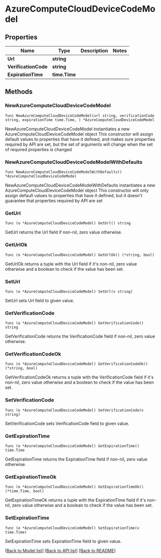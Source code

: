 # AzureComputeCloudDeviceCodeModel

## Properties

Name | Type | Description | Notes
------------ | ------------- | ------------- | -------------
**Url** | **string** |  | 
**VerificationCode** | **string** |  | 
**ExpirationTime** | **time.Time** |  | 

## Methods

### NewAzureComputeCloudDeviceCodeModel

`func NewAzureComputeCloudDeviceCodeModel(url string, verificationCode string, expirationTime time.Time, ) *AzureComputeCloudDeviceCodeModel`

NewAzureComputeCloudDeviceCodeModel instantiates a new AzureComputeCloudDeviceCodeModel object
This constructor will assign default values to properties that have it defined,
and makes sure properties required by API are set, but the set of arguments
will change when the set of required properties is changed

### NewAzureComputeCloudDeviceCodeModelWithDefaults

`func NewAzureComputeCloudDeviceCodeModelWithDefaults() *AzureComputeCloudDeviceCodeModel`

NewAzureComputeCloudDeviceCodeModelWithDefaults instantiates a new AzureComputeCloudDeviceCodeModel object
This constructor will only assign default values to properties that have it defined,
but it doesn't guarantee that properties required by API are set

### GetUrl

`func (o *AzureComputeCloudDeviceCodeModel) GetUrl() string`

GetUrl returns the Url field if non-nil, zero value otherwise.

### GetUrlOk

`func (o *AzureComputeCloudDeviceCodeModel) GetUrlOk() (*string, bool)`

GetUrlOk returns a tuple with the Url field if it's non-nil, zero value otherwise
and a boolean to check if the value has been set.

### SetUrl

`func (o *AzureComputeCloudDeviceCodeModel) SetUrl(v string)`

SetUrl sets Url field to given value.


### GetVerificationCode

`func (o *AzureComputeCloudDeviceCodeModel) GetVerificationCode() string`

GetVerificationCode returns the VerificationCode field if non-nil, zero value otherwise.

### GetVerificationCodeOk

`func (o *AzureComputeCloudDeviceCodeModel) GetVerificationCodeOk() (*string, bool)`

GetVerificationCodeOk returns a tuple with the VerificationCode field if it's non-nil, zero value otherwise
and a boolean to check if the value has been set.

### SetVerificationCode

`func (o *AzureComputeCloudDeviceCodeModel) SetVerificationCode(v string)`

SetVerificationCode sets VerificationCode field to given value.


### GetExpirationTime

`func (o *AzureComputeCloudDeviceCodeModel) GetExpirationTime() time.Time`

GetExpirationTime returns the ExpirationTime field if non-nil, zero value otherwise.

### GetExpirationTimeOk

`func (o *AzureComputeCloudDeviceCodeModel) GetExpirationTimeOk() (*time.Time, bool)`

GetExpirationTimeOk returns a tuple with the ExpirationTime field if it's non-nil, zero value otherwise
and a boolean to check if the value has been set.

### SetExpirationTime

`func (o *AzureComputeCloudDeviceCodeModel) SetExpirationTime(v time.Time)`

SetExpirationTime sets ExpirationTime field to given value.



[[Back to Model list]](../README.md#documentation-for-models) [[Back to API list]](../README.md#documentation-for-api-endpoints) [[Back to README]](../README.md)


